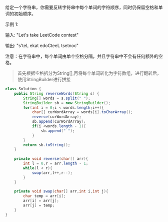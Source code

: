 给定一个字符串，你需要反转字符串中每个单词的字符顺序，同时仍保留空格和单词的初始顺序。

示例 1:

输入: "Let's take LeetCode contest"

输出: "s'teL ekat edoCteeL tsetnoc" 

注意：在字符串中，每个单词由单个空格分隔，并且字符串中不会有任何额外的空格。
>首先根据空格拆分为String[],再将每个单词转化为字符数组，进行翻转后，使用StringBuilder进行拼接
```java
class Solution {
    public String reverseWords(String s) {
        String[] words = s.split(" ");
        StringBuilder sb = new StringBuilder();
        for(int i = 0;i < words.length;i++){
            char[] curWordArray = words[i].toCharArray();
            reverse(curWordArray);
            sb.append(curWordArray);
            if(i <words.length - 1){
                sb.append(" ");
            }
        }
        return sb.toString();
    }
    
    private void reverse(char[] arr){
        int l = 0,r = arr.length - 1;
        while(l < r){
            swap(arr,l++,r--);
        }
    }
    
    private void swap(char[] arr,int i,int j){
        char temp = arr[i];
        arr[i] = arr[j];
        arr[j] = temp;
    }
}
```
